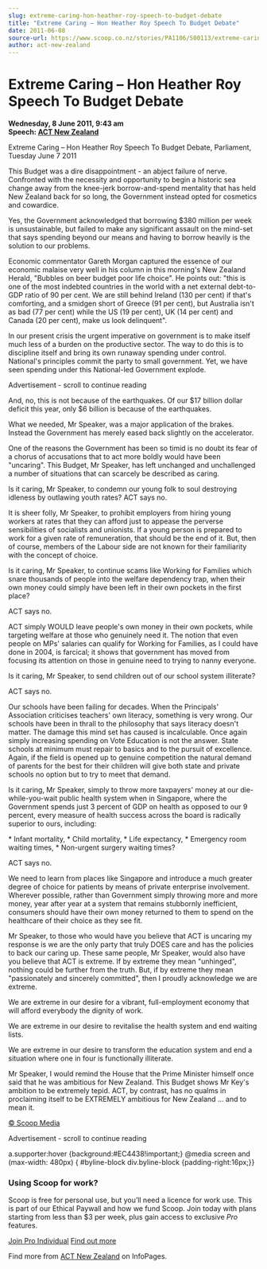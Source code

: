 ```yaml
---
slug: extreme-caring-hon-heather-roy-speech-to-budget-debate
title: "Extreme Caring – Hon Heather Roy Speech To Budget Debate"
date: 2011-06-08
source-url: https://www.scoop.co.nz/stories/PA1106/S00113/extreme-caring-hon-heather-roy-speech-to-budget-debate.htm
author: act-new-zealand
---
```

Extreme Caring – Hon Heather Roy Speech To Budget Debate
========================================================

**Wednesday, 8 June 2011, 9:43 am**  
**Speech: [ACT New Zealand](https://info.scoop.co.nz/ACT_New_Zealand)**

Extreme Caring – Hon Heather Roy Speech To Budget Debate, Parliament, Tuesday June 7 2011

This Budget was a dire disappointment - an abject failure of nerve. Confronted with the necessity and opportunity to begin a historic sea change away from the knee-jerk borrow-and-spend mentality that has held New Zealand back for so long, the Government instead opted for cosmetics and cowardice.

Yes, the Government acknowledged that borrowing $380 million per week is unsustainable, but failed to make any significant assault on the mind-set that says spending beyond our means and having to borrow heavily is the solution to our problems.

Economic commentator Gareth Morgan captured the essence of our economic malaise very well in his column in this morning's New Zealand Herald, "Bubbles on beer budget poor life choice". He points out: "this is one of the most indebted countries in the world with a net external debt-to-GDP ratio of 90 per cent. We are still behind Ireland (130 per cent) if that's comforting, and a smidgen short of Greece (91 per cent), but Australia isn't as bad (77 per cent) while the US (19 per cent), UK (14 per cent) and Canada (20 per cent), make us look delinquent".

In our present crisis the urgent imperative on government is to make itself much less of a burden on the productive sector. The way to do this is to discipline itself and bring its own runaway spending under control. National's principles commit the party to small government. Yet, we have seen spending under this National-led Government explode.

Advertisement - scroll to continue reading





And, no, this is not because of the earthquakes. Of our $17 billion dollar deficit this year, only $6 billion is because of the earthquakes.

What we needed, Mr Speaker, was a major application of the brakes. Instead the Government has merely eased back slightly on the accelerator.

One of the reasons the Government has been so timid is no doubt its fear of a chorus of accusations that to act more boldly would have been "uncaring". This Budget, Mr Speaker, has left unchanged and unchallenged a number of situations that can scarcely be described as caring.

Is it caring, Mr Speaker, to condemn our young folk to soul destroying idleness by outlawing youth rates? ACT says no.

It is sheer folly, Mr Speaker, to prohibit employers from hiring young workers at rates that they can afford just to appease the perverse sensibilities of socialists and unionists. If a young person is prepared to work for a given rate of remuneration, that should be the end of it. But, then of course, members of the Labour side are not known for their familiarity with the concept of choice.

Is it caring, Mr Speaker, to continue scams like Working for Families which snare thousands of people into the welfare dependency trap, when their own money could simply have been left in their own pockets in the first place?

ACT says no.

ACT simply WOULD leave people's own money in their own pockets, while targeting welfare at those who genuinely need it. The notion that even people on MPs' salaries can qualify for Working for Families, as I could have done in 2004, is farcical; it shows that government has moved from focusing its attention on those in genuine need to trying to nanny everyone.

Is it caring, Mr Speaker, to send children out of our school system illiterate?

ACT says no.

Our schools have been failing for decades. When the Principals' Association criticises teachers' own literacy, something is very wrong. Our schools have been in thrall to the philosophy that says literacy doesn't matter. The damage this mind set has caused is incalculable. Once again simply increasing spending on Vote Education is not the answer. State schools at minimum must repair to basics and to the pursuit of excellence. Again, if the field is opened up to genuine competition the natural demand of parents for the best for their children will give both state and private schools no option but to try to meet that demand.

Is it caring, Mr Speaker, simply to throw more taxpayers' money at our die-while-you-wait public health system when in Singapore, where the Government spends just 3 percent of GDP on health as opposed to our 9 percent, every measure of health success across the board is radically superior to ours, including:

\* Infant mortality, \* Child mortality, \* Life expectancy, \* Emergency room waiting times, \* Non-urgent surgery waiting times?

ACT says no.

We need to learn from places like Singapore and introduce a much greater degree of choice for patients by means of private enterprise involvement. Wherever possible, rather than Government simply throwing more and more money, year after year at a system that remains stubbornly inefficient, consumers should have their own money returned to them to spend on the healthcare of their choice as they see fit.

Mr Speaker, to those who would have you believe that ACT is uncaring my response is we are the only party that truly DOES care and has the policies to back our caring up. These same people, Mr Speaker, would also have you believe that ACT is extreme. If by extreme they mean "unhinged", nothing could be further from the truth. But, if by extreme they mean "passionately and sincerely committed", then I proudly acknowledge we are extreme.

We are extreme in our desire for a vibrant, full-employment economy that will afford everybody the dignity of work.

We are extreme in our desire to revitalise the health system and end waiting lists.

We are extreme in our desire to transform the education system and end a situation where one in four is functionally illiterate.

Mr Speaker, I would remind the House that the Prime Minister himself once said that he was ambitious for New Zealand. This Budget shows Mr Key's ambition to be extremely tepid. ACT, by contrast, has no qualms in proclaiming itself to be EXTREMELY ambitious for New Zealand … and to mean it.

[© Scoop Media](http://www.scoop.co.nz/about/terms.html)  

Advertisement - scroll to continue reading



a.supporter:hover {background:#EC4438!important;} @media screen and (max-width: 480px) { #byline-block div.byline-block {padding-right:16px;}}

### Using Scoop for work?

Scoop is free for personal use, but you’ll need a licence for work use. This is part of our Ethical Paywall and how we fund Scoop. Join today with plans starting from less than $3 per week, plus gain access to exclusive _Pro_ features.  
  
[Join Pro Individual](https://pro.scoop.co.nz/Individual/?from=ProIn24) [Find out more](https://pro.scoop.co.nz/using-scoop-for-work/?from=ProIn24)

Find more from [ACT New Zealand](https://info.scoop.co.nz/ACT_New_Zealand) on InfoPages.